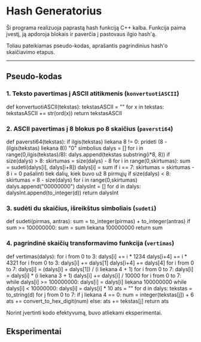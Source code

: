 # Hash Generatorius

Ši programa realizuoja paprastą hash funkciją C++ kalba.
Funkcija paima įvestį, ją apdoroja blokais ir paverčia į pastovaus ilgio hash'ą.

Toliau pateikiamas pseudo-kodas, aprašantis pagrindinius hash'o skaičiavimo etapus.

---

## Pseudo-kodas

### 1. Teksto pavertimas į ASCII atitikmenis (`konvertuotiASCII`)

def konvertuotiASCII(tekstas):
  tekstasASCII = ""
  for x in tekstas:
      tekstasASCII += str(ord(x))
  return tekstasASCII

### 2. ASCII pavertimas į 8 blokus po 8 skaičius (`paversti64`)

def paversti64(tekstas):
    if ilgis(tekstas) liekana 8 != 0:
        prideti (8 - (ilgis(tekstas) liekana 8)) "0" simbolius
    dalys = []
    for i in range(0,ilgis(tekstas)/8):
        dalys.append(tekstas substring(i*8, 8))
    if size(dalys) > 8:
        skirtumas = size(dalys) - 8
            for i in range(0,skirtumas):
                sum = sudeti(dalys[i], dalys[i+8])
                dalys[i] = sum
                if i == 7:
                  skirtumas = skirtumas - 8
                  i = 0
            pašalinti tiek dalių, kiek buvo už 8 pirmųjų
    if size(dalys) < 8:
        skirtumas = 8 - size(dalys)
        for i in range(0,skirtumas)
            dalys.append("00000000")
    dalysInt = []
    for d in dalys:
        dalysInt.append(to_integer(d))
    return dalysInt

### 3. sudėti du skaičius, išreikštus simboliais (`sudeti`)

def sudeti(pirmas, antras):
    sum = to_integer(pirmas) + to_integer(antras)
    if sum >= 100000000:
        sum = sum liekana 100000000
    return sum

### 4. pagrindinė skaičių transformavimo funkcija (`vertimas`)

def vertimas(dalys):
    for i from 0 to 3:
        dalys[i] += i * 1234
        dalys[i+4] += i * 4321
    for i from 0 to 3:
        dalys[i] += dalys[1]
        dalys[i+4] += dalys[4]
    for i from 0 to 7:
        dalys[i] = (dalys[i] + dalys[1]) / (i liekana 4 + 1)
    for i from 0 to 7:
        dalys[i] = dalys[i] * (i liekana 3 + 1)
        dalys[i] += dalys[i] / 10000
    for i from 0 to 7:
        while dalys[i] >= 100000000:
            dalys[i] = dalys[i] liekana 100000000
        while dalys[i] < 10000000:
            dalys[i] = dalys[i] * 10
    ats = ""
    for d in dalys:
        tekstas = to_string(d)
        for j from 0 to 7:
            if j liekana 4 == 0:
                num = integer(tekstas[j]) + 6
                ats += convert_to_hex_digit(num)
            else:
                ats += tekstas[j]
    return ats


Norint įvertinti kodo efektyvumą, buvo atliekami eksperimentai.

## Eksperimentai

